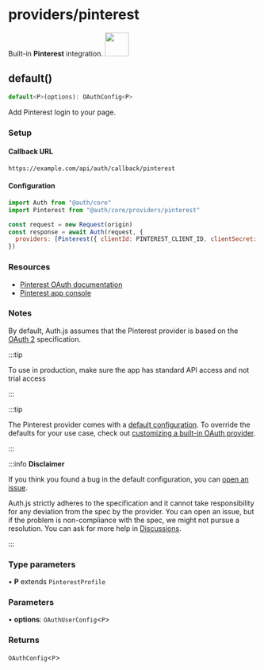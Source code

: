 # providers/pinterest

<div style={{backgroundColor: "#000", display: "flex", justifyContent: "space-between", color: "#fff", padding: 16}}>
<span>Built-in <b>Pinterest</b> integration.</span>
<a href="https://www.pinterest.com/">
  <img style={{display: "block"}} src="https://authjs.dev/img/providers/pinterest.svg" height="48" />
</a>
</div>

## default()

```ts
default<P>(options): OAuthConfig<P>
```

Add Pinterest login to your page.

### Setup

#### Callback URL
```
https://example.com/api/auth/callback/pinterest
```

#### Configuration
```js
import Auth from "@auth/core"
import Pinterest from "@auth/core/providers/pinterest"

const request = new Request(origin)
const response = await Auth(request, {
  providers: [Pinterest({ clientId: PINTEREST_CLIENT_ID, clientSecret: PINTEREST_CLIENT_SECRET })],
})
```

### Resources

 - [Pinterest OAuth documentation](https://developers.pinterest.com/docs/getting-started/authentication/)
 - [Pinterest app console](https://developers.pinterest.com/apps/)

### Notes

By default, Auth.js assumes that the Pinterest provider is
based on the [OAuth 2](https://www.rfc-editor.org/rfc/rfc6749.html) specification.

:::tip

To use in production, make sure the app has standard API access and not trial access

:::

:::tip

The Pinterest provider comes with a [default configuration](https://github.com/nextauthjs/next-auth/blob/main/packages/core/src/providers/pinterest.ts).
To override the defaults for your use case, check out [customizing a built-in OAuth provider](https://authjs.dev/guides/providers/custom-provider#override-default-options).

:::

:::info **Disclaimer**

If you think you found a bug in the default configuration, you can [open an issue](https://authjs.dev/new/provider-issue).

Auth.js strictly adheres to the specification and it cannot take responsibility for any deviation from
the spec by the provider. You can open an issue, but if the problem is non-compliance with the spec,
we might not pursue a resolution. You can ask for more help in [Discussions](https://authjs.dev/new/github-discussions).

:::

### Type parameters

• **P** extends `PinterestProfile`

### Parameters

• **options**: `OAuthUserConfig`\<`P`\>

### Returns

`OAuthConfig`\<`P`\>

